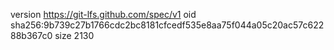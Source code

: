 version https://git-lfs.github.com/spec/v1
oid sha256:9b739c27b1766cdc2bc8181cfcedf535e8aa75f044a05c20ac57c62288b367c0
size 2130
